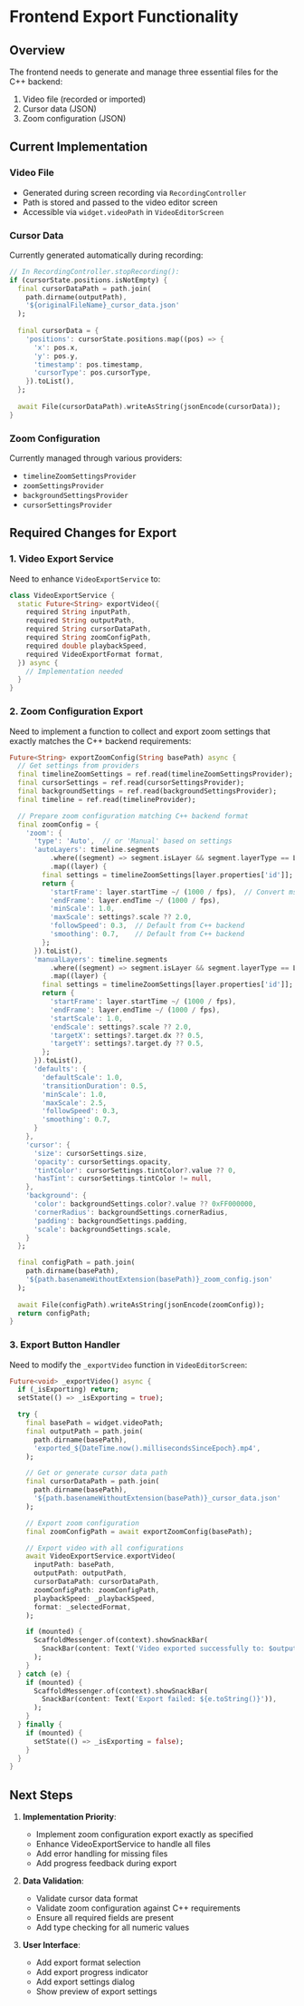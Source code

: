 # Frontend Export Functionality

## Overview
The frontend needs to generate and manage three essential files for the C++ backend:
1. Video file (recorded or imported)
2. Cursor data (JSON)
3. Zoom configuration (JSON)

## Current Implementation

### Video File
- Generated during screen recording via `RecordingController`
- Path is stored and passed to the video editor screen
- Accessible via `widget.videoPath` in `VideoEditorScreen`

### Cursor Data
Currently generated automatically during recording:
```dart
// In RecordingController.stopRecording():
if (cursorState.positions.isNotEmpty) {
  final cursorDataPath = path.join(
    path.dirname(outputPath),
    '${originalFileName}_cursor_data.json'
  );
  
  final cursorData = {
    'positions': cursorState.positions.map((pos) => {
      'x': pos.x,
      'y': pos.y,
      'timestamp': pos.timestamp,
      'cursorType': pos.cursorType,
    }).toList(),
  };
  
  await File(cursorDataPath).writeAsString(jsonEncode(cursorData));
}
```

### Zoom Configuration
Currently managed through various providers:
- `timelineZoomSettingsProvider`
- `zoomSettingsProvider`
- `backgroundSettingsProvider`
- `cursorSettingsProvider`

## Required Changes for Export

### 1. Video Export Service
Need to enhance `VideoExportService` to:
```dart
class VideoExportService {
  static Future<String> exportVideo({
    required String inputPath,
    required String outputPath,
    required String cursorDataPath,
    required String zoomConfigPath,
    required double playbackSpeed,
    required VideoExportFormat format,
  }) async {
    // Implementation needed
  }
}
```

### 2. Zoom Configuration Export
Need to implement a function to collect and export zoom settings that exactly matches the C++ backend requirements:
```dart
Future<String> exportZoomConfig(String basePath) async {
  // Get settings from providers
  final timelineZoomSettings = ref.read(timelineZoomSettingsProvider);
  final cursorSettings = ref.read(cursorSettingsProvider);
  final backgroundSettings = ref.read(backgroundSettingsProvider);
  final timeline = ref.read(timelineProvider);

  // Prepare zoom configuration matching C++ backend format
  final zoomConfig = {
    'zoom': {
      'type': 'Auto',  // or 'Manual' based on settings
      'autoLayers': timeline.segments
          .where((segment) => segment.isLayer && segment.layerType == LayerType.zoom)
          .map((layer) {
        final settings = timelineZoomSettings[layer.properties['id']];
        return {
          'startFrame': layer.startTime ~/ (1000 / fps),  // Convert ms to frame number
          'endFrame': layer.endTime ~/ (1000 / fps),
          'minScale': 1.0,
          'maxScale': settings?.scale ?? 2.0,
          'followSpeed': 0.3,  // Default from C++ backend
          'smoothing': 0.7,    // Default from C++ backend
        };
      }).toList(),
      'manualLayers': timeline.segments
          .where((segment) => segment.isLayer && segment.layerType == LayerType.zoom && !settings.isAutoZoom)
          .map((layer) {
        final settings = timelineZoomSettings[layer.properties['id']];
        return {
          'startFrame': layer.startTime ~/ (1000 / fps),
          'endFrame': layer.endTime ~/ (1000 / fps),
          'startScale': 1.0,
          'endScale': settings?.scale ?? 2.0,
          'targetX': settings?.target.dx ?? 0.5,
          'targetY': settings?.target.dy ?? 0.5,
        };
      }).toList(),
      'defaults': {
        'defaultScale': 1.0,
        'transitionDuration': 0.5,
        'minScale': 1.0,
        'maxScale': 2.5,
        'followSpeed': 0.3,
        'smoothing': 0.7,
      }
    },
    'cursor': {
      'size': cursorSettings.size,
      'opacity': cursorSettings.opacity,
      'tintColor': cursorSettings.tintColor?.value ?? 0,
      'hasTint': cursorSettings.tintColor != null,
    },
    'background': {
      'color': backgroundSettings.color?.value ?? 0xFF000000,
      'cornerRadius': backgroundSettings.cornerRadius,
      'padding': backgroundSettings.padding,
      'scale': backgroundSettings.scale,
    }
  };

  final configPath = path.join(
    path.dirname(basePath),
    '${path.basenameWithoutExtension(basePath)}_zoom_config.json'
  );
  
  await File(configPath).writeAsString(jsonEncode(zoomConfig));
  return configPath;
}
```

### 3. Export Button Handler
Need to modify the `_exportVideo` function in `VideoEditorScreen`:
```dart
Future<void> _exportVideo() async {
  if (_isExporting) return;
  setState(() => _isExporting = true);

  try {
    final basePath = widget.videoPath;
    final outputPath = path.join(
      path.dirname(basePath),
      'exported_${DateTime.now().millisecondsSinceEpoch}.mp4',
    );

    // Get or generate cursor data path
    final cursorDataPath = path.join(
      path.dirname(basePath),
      '${path.basenameWithoutExtension(basePath)}_cursor_data.json'
    );

    // Export zoom configuration
    final zoomConfigPath = await exportZoomConfig(basePath);

    // Export video with all configurations
    await VideoExportService.exportVideo(
      inputPath: basePath,
      outputPath: outputPath,
      cursorDataPath: cursorDataPath,
      zoomConfigPath: zoomConfigPath,
      playbackSpeed: _playbackSpeed,
      format: _selectedFormat,
    );

    if (mounted) {
      ScaffoldMessenger.of(context).showSnackBar(
        SnackBar(content: Text('Video exported successfully to: $outputPath')),
      );
    }
  } catch (e) {
    if (mounted) {
      ScaffoldMessenger.of(context).showSnackBar(
        SnackBar(content: Text('Export failed: ${e.toString()}')),
      );
    }
  } finally {
    if (mounted) {
      setState(() => _isExporting = false);
    }
  }
}
```

## Next Steps

1. **Implementation Priority**:
   - Implement zoom configuration export exactly as specified
   - Enhance VideoExportService to handle all files
   - Add error handling for missing files
   - Add progress feedback during export

2. **Data Validation**:
   - Validate cursor data format
   - Validate zoom configuration against C++ requirements
   - Ensure all required fields are present
   - Add type checking for all numeric values

3. **User Interface**:
   - Add export format selection
   - Add export progress indicator
   - Add export settings dialog
   - Show preview of export settings 